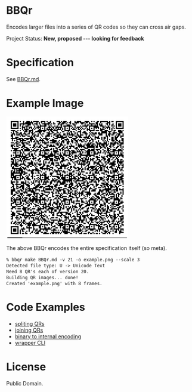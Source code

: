 
# BBQr

Encodes larger files into a series of QR codes so they can cross air gaps.

Project Status: **New, proposed --- looking for feedback**

# Specification

See [BBQr.md](BBQr.md).

# Example Image

![Example of BBQr Image](example.png)

The above BBQr encodes the entire specification itself (so meta). 

```
% bbqr make BBQr.md -v 21 -o example.png --scale 3
Detected file type: U -> Unicode Text
Need 8 QR's each of version 20.
Building QR images... done!
Created 'example.png' with 8 frames.
```

# Code Examples

- [spliting QRs](bbqr/split.py)
- [joining QRs](bbqr/join.py)
- [binary to internal encoding](bbqr/utils.py)
- [wrapper CLI](bbqr/cli.py)

# License

Public Domain.

